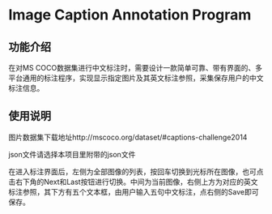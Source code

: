 # Image Caption Annotation Program
## 功能介绍
在对MS COCO数据集进行中文标注时，需要设计一款简单可靠、带有界面的、多平台通用的标注程序，实现显示指定图片及其英文标注参照，采集保存用户的中文标注信息。

## 使用说明
图片数据集下载地址http://mscoco.org/dataset/#captions-challenge2014

json文件请选择本项目里附带的json文件

在进入标注界面后，左侧为全部图像的列表，按回车切换到光标所在图像，也可点击右下角的Next和Last按钮进行切换。中间为当前图像，右侧上方为对应的英文标注参照，其下方有五个文本框，由用户输入五句中文标注，点右侧的Save即可保存。

